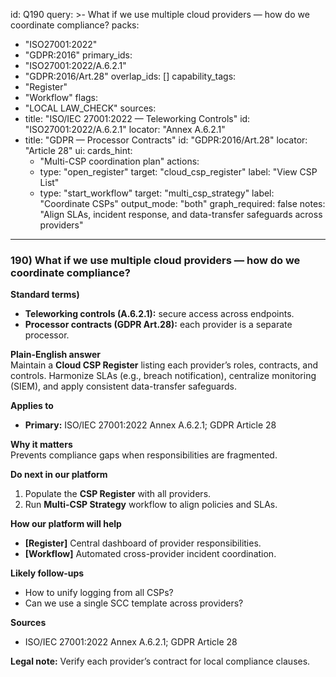 id: Q190
query: >-
  What if we use multiple cloud providers — how do we coordinate compliance?
packs:
  - "ISO27001:2022"
  - "GDPR:2016"
primary_ids:
  - "ISO27001:2022/A.6.2.1"
  - "GDPR:2016/Art.28"
overlap_ids: []
capability_tags:
  - "Register"
  - "Workflow"
flags:
  - "LOCAL LAW_CHECK"
sources:
  - title: "ISO/IEC 27001:2022 — Teleworking Controls"
    id: "ISO27001:2022/A.6.2.1"
    locator: "Annex A.6.2.1"
  - title: "GDPR — Processor Contracts"
    id: "GDPR:2016/Art.28"
    locator: "Article 28"
ui:
  cards_hint:
    - "Multi-CSP coordination plan"
  actions:
    - type: "open_register"
      target: "cloud_csp_register"
      label: "View CSP List"
    - type: "start_workflow"
      target: "multi_csp_strategy"
      label: "Coordinate CSPs"
output_mode: "both"
graph_required: false
notes: "Align SLAs, incident response, and data-transfer safeguards across providers"
---
### 190) What if we use multiple cloud providers — how do we coordinate compliance?

**Standard terms)**  
- **Teleworking controls (A.6.2.1):** secure access across endpoints.  
- **Processor contracts (GDPR Art.28):** each provider is a separate processor.

**Plain-English answer**  
Maintain a **Cloud CSP Register** listing each provider’s roles, contracts, and controls. Harmonize SLAs (e.g., breach notification), centralize monitoring (SIEM), and apply consistent data-transfer safeguards.

**Applies to**  
- **Primary:** ISO/IEC 27001:2022 Annex A.6.2.1; GDPR Article 28

**Why it matters**  
Prevents compliance gaps when responsibilities are fragmented.

**Do next in our platform**  
1. Populate the **CSP Register** with all providers.  
2. Run **Multi-CSP Strategy** workflow to align policies and SLAs.

**How our platform will help**  
- **[Register]** Central dashboard of provider responsibilities.  
- **[Workflow]** Automated cross-provider incident coordination.

**Likely follow-ups**  
- How to unify logging from all CSPs?  
- Can we use a single SCC template across providers?

**Sources**  
- ISO/IEC 27001:2022 Annex A.6.2.1; GDPR Article 28

**Legal note:** Verify each provider’s contract for local compliance clauses.  
